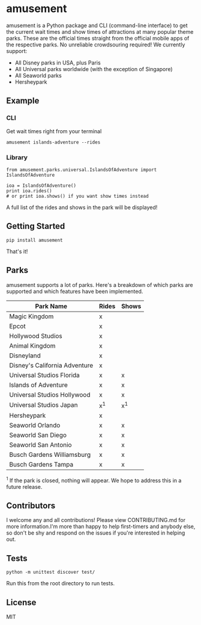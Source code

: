 # amusement

amusement is a Python package and CLI (command-line interface) to get the current wait times and show times of attractions at many popular theme parks. These are the official times straight from the official mobile apps of the respective parks. No unreliable crowdsouring required! We currently support:

* All Disney parks in USA, plus Paris
* All Universal parks worldwide (with the exception of Singapore)
* All Seaworld parks
* Hersheypark

## Example
### CLI
Get wait times right from your terminal
```
amusement islands-adventure --rides
```

### Library
```
from amusement.parks.universal.IslandsOfAdventure import IslandsOfAdventure

ioa = IslandsOfAdventure()
print ioa.rides()
# or print ioa.shows() if you want show times instead
```
A full list of the rides and shows in the park will be displayed!

## Getting Started
```
pip install amusement
```
That's it!

## Parks
amusement supports a lot of parks. Here's a breakdown of which parks are supported and which features have been implemented.

| Park Name                     | Rides       | Shows       |
| ------------------------------|-------------|-------------|
| Magic Kingdom                 |x            |             |
| Epcot                         |x            |             |
| Hollywood Studios             |x            |             |
| Animal Kingdom                |x            |             |
| Disneyland                    |x            |             |
| Disney's California Adventure |x            |             |
| Universal Studios Florida     |x            |x            |
| Islands of Adventure          |x            |x            |
| Universal Studios Hollywood   |x            |x            |
| Universal Studios Japan       |x<sup>1</sup>|x<sup>1</sup>|
| Hersheypark                   |x            |             |
| Seaworld Orlando              |x            |x            |
| Seaworld San Diego            |x            |x            |
| Seaworld San Antonio          |x            |x            |
| Busch Gardens Williamsburg    |x            |x            |
| Busch Gardens Tampa           |x            |x            |

<sup>1</sup> If the park is closed, nothing will appear. We hope to address this in a future release.

## Contributors
I welcome any and all contributions! Please view CONTRIBUTING.md for more information.I'm more than happy to help first-timers and anybody else, so don't be shy and respond on the issues if you're interested in helping out.
 
## Tests
```
python -m unittest discover test/
```
Run this from the root directory to run tests.

## License
MIT
